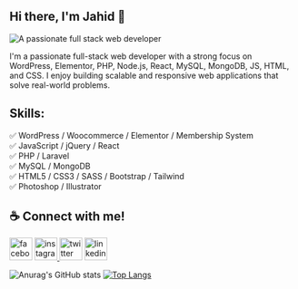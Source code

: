 ## Hi there, I'm Jahid 👋
![A passionate full stack web developer](http://jahiddev.com/wp-content/uploads/2023/10/Jahid-Hossain-Web-Developer.png)

I'm a passionate full-stack web developer with a strong focus on WordPress, Elementor, PHP, Node.js, React, MySQL, MongoDB, JS, HTML, and CSS. I enjoy building scalable and responsive web applications that solve real-world problems.

## Skills: 
✅ WordPress / Woocommerce / Elementor / Membership System <br/>
✅ JavaScript / jQuery / React <br/>
✅ PHP / Laravel <br/>
✅ MySQL / MongoDB <br/>
✅ HTML5 / CSS3 / SASS / Bootstrap / Tailwind <br/>
✅ Photoshop / Illustrator <br/>

## ☕ Connect with me!
<a href="https://www.facebook.com/jahidhasan018" rel="nofollow"><img src="https://jahiddev.com/images/facebook.png" alt="facebook" height="40" style="max-width: 100%;"></a> <a href="https://www.instagram.com/jahidhasan018/" rel="nofollow"><img src="https://jahiddev.com/images/instagram.png" alt="instagram" height="40" style="max-width: 100%;"> </a><a href="https://twitter.com/mr_jahid_007" rel="nofollow"><img src="https://jahiddev.com/images/x.png" alt="twitter" height="40" style="max-width: 100%;"></a> <a href="https://www.linkedin.com/in/jahidhasan018/" rel="nofollow"><img src="https://jahiddev.com/images/linkedin.png" alt="linkedin" height="40" style="max-width: 100%;"></a>

![Anurag's GitHub stats](https://github-readme-stats.vercel.app/api?username=jahidhasan018&show_icons=true) 
[![Top Langs](https://github-readme-stats.vercel.app/api/top-langs/?username=jahidhasan018)](https://github.com/anuraghazra/github-readme-stats)
